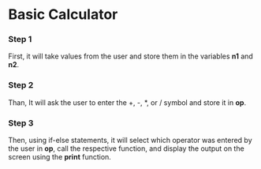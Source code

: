 <div>
 <h1>Basic Calculator</h1>
</div>

### Step 1 
First, it will take values from the user and store them in the variables **n1** and **n2**.

### Step 2 
Than, It will ask the user to enter the +, -, *, or / symbol and store it in **op**.

### Step 3 
Then, using if-else statements, it will select which operator was entered by the user in **op**, call the respective function, and display the output on the screen using the **print** function.
